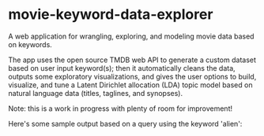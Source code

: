 # movie-keyword-data-explorer
A web application for wrangling, exploring, and modeling movie data based on keywords. 

The app uses the open source TMDB web API to generate a custom dataset based on user input keyword(s); then it automatically cleans the data, outputs some exploratory visualizations, and gives the user options to build, visualize, and tune a Latent Dirichlet allocation (LDA) topic model based on natural language data (titles, taglines, and synopses).

Note: this is a work in progress with plenty of room for improvement! 

Here's some sample output based on a query using the keyword 'alien':

